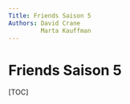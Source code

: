 ```yaml
---
Title: Friends Saison 5
Authors: David Crane
         Marta Kauffman
---
```


# Friends Saison 5

[TOC]

